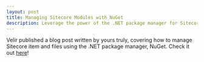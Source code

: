 ```yaml
---
layout: post
title: Managing Sitecore Modules with NuGet
description: Leverage the power of the .NET package manager for Sitecore
---
```

Velir published a blog post written by yours truly, covering how to manage Sitecore item and files using the .NET package manager, NuGet. Check it out [here](http://blog.velir.com/index.php/2012/12/04/create-and-deploy-sitecore-modules-with-nuget/)!